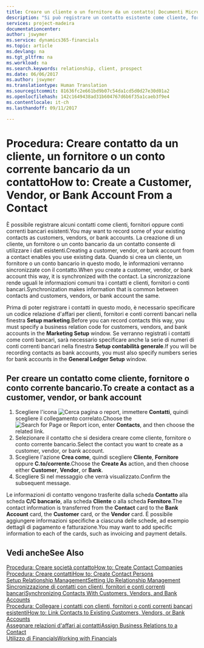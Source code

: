 ```yaml
---
title: Creare un cliente o un fornitore da un contatto| Documenti Microsoft
description: "Si può registrare un contatto esistente come cliente, fornitore o conto corrente bancario utilizzando i dati esistenti e specificando la relazione d'affari."
services: project-madeira
documentationcenter: 
author: jswymer
ms.service: dynamics365-financials
ms.topic: article
ms.devlang: na
ms.tgt_pltfrm: na
ms.workload: na
ms.search.keywords: relationship, client, prospect
ms.date: 06/06/2017
ms.author: jswymer
ms.translationtype: Human Translation
ms.sourcegitcommit: 81636fc2e661bd9b07c54da1cd5d0d27e30d01a2
ms.openlocfilehash: 142c1649438ad31b604767d6b6f35a1caeb3f9e4
ms.contentlocale: it-ch
ms.lasthandoff: 09/11/2017

---
```

# <a name="how-to-create-a-customer-vendor-or-bank-account-from-a-contact"></a><span data-ttu-id="95f19-103">Procedura: Creare contatto da un cliente, un fornitore o un conto corrente bancario da un contatto</span><span class="sxs-lookup"><span data-stu-id="95f19-103">How to: Create a Customer, Vendor, or Bank Account From a Contact</span></span>
<span data-ttu-id="95f19-104">È possibile registrare alcuni contatti come clienti, fornitori oppure conti correnti bancari esistenti.</span><span class="sxs-lookup"><span data-stu-id="95f19-104">You may want to record some of your existing contacts as customers, vendors, or bank accounts.</span></span> <span data-ttu-id="95f19-105">La creazione di un cliente, un fornitore o un conto bancario da un contatto consente di utilizzare i dati esistenti.</span><span class="sxs-lookup"><span data-stu-id="95f19-105">Creating a customer, vendor, or bank account from a contact enables you use existing data.</span></span> <span data-ttu-id="95f19-106">Quando si crea un cliente, un fornitore o un conto bancario in questo modo, le informazioni verranno sincronizzate con il contatto.</span><span class="sxs-lookup"><span data-stu-id="95f19-106">When you create a customer, vendor, or bank account this way, it is synchronized with the contact.</span></span> <span data-ttu-id="95f19-107">La sincronizzazione rende uguali le informazioni comuni tra i contatti e clienti, fornitori o conti bancari.</span><span class="sxs-lookup"><span data-stu-id="95f19-107">Synchronization makes information that is common between contacts and customers, vendors, or bank account the same.</span></span>

<span data-ttu-id="95f19-108">Prima di poter registrare i contatti in questo modo, è necessario specificare un codice relazione d'affari per clienti, fornitori e conti correnti bancari nella finestra **Setup marketing**.</span><span class="sxs-lookup"><span data-stu-id="95f19-108">Before you can record contacts this way, you must specify a business relation code for customers, vendors, and bank accounts in the **Marketing Setup** window.</span></span> <span data-ttu-id="95f19-109">Se verranno registrati i contatti come conti bancari, sarà necessario specificare anche la serie di numeri di conti correnti bancari nella finestra **Setup contabilità generale**.</span><span class="sxs-lookup"><span data-stu-id="95f19-109">If you will be recording contacts as bank accounts, you must also specify numbers series for bank accounts in the **General Ledger Setup** window.</span></span>

## <a name="to-create-a-contact-as-a-customer-vendor-or-bank-account"></a><span data-ttu-id="95f19-110">Per creare un contatto come cliente, fornitore o conto corrente bancario.</span><span class="sxs-lookup"><span data-stu-id="95f19-110">To create a contact as a customer, vendor, or bank account</span></span>
1. <span data-ttu-id="95f19-111">Scegliere l'icona ![Cerca pagina o report](media/ui-search/search_small.png "icona Cerca pagina o report"), immettere **Contatti**, quindi scegliere il collegamento correlato.</span><span class="sxs-lookup"><span data-stu-id="95f19-111">Choose the ![Search for Page or Report](media/ui-search/search_small.png "Search for Page or Report icon") icon, enter **Contacts**, and then choose the related link.</span></span>
2. <span data-ttu-id="95f19-112">Selezionare il contatto che si desidera creare come cliente, fornitore o conto corrente bancario.</span><span class="sxs-lookup"><span data-stu-id="95f19-112">Select the contact you want to create as a customer, vendor, or bank account.</span></span>
3. <span data-ttu-id="95f19-113">Scegliere l'azione **Crea come**, quindi scegliere **Cliente**, **Fornitore** oppure **C.to/corrente**.</span><span class="sxs-lookup"><span data-stu-id="95f19-113">Choose the **Create As** action, and then choose either **Customer**, **Vendor**, or **Bank**.</span></span>
4. <span data-ttu-id="95f19-114">Scegliere Sì nel messaggio che verrà visualizzato.</span><span class="sxs-lookup"><span data-stu-id="95f19-114">Confirm the subsequent message.</span></span>

<span data-ttu-id="95f19-115">Le informazioni di contatto vengono trasferite dalla scheda **Contatto** alla scheda **C/C bancario**, alla scheda **Cliente** o alla scheda **Fornitore**.</span><span class="sxs-lookup"><span data-stu-id="95f19-115">The contact information is transferred from the **Contact** card to the **Bank Account** card, the **Customer** card, or the **Vendor** card.</span></span> <span data-ttu-id="95f19-116">È possibile aggiungere informazioni specifiche a ciascuna delle schede, ad esempio dettagli di pagamento e fatturazione.</span><span class="sxs-lookup"><span data-stu-id="95f19-116">You may want to add specific information to each of the cards, such as invoicing and payment details.</span></span>

## <a name="see-also"></a><span data-ttu-id="95f19-117">Vedi anche</span><span class="sxs-lookup"><span data-stu-id="95f19-117">See Also</span></span>
[<span data-ttu-id="95f19-118">Procedura: Creare società contatto</span><span class="sxs-lookup"><span data-stu-id="95f19-118">How to: Create Contact Companies</span></span>](marketing-create-contact-companies.md)  
[<span data-ttu-id="95f19-119">Procedura: Creare contatti</span><span class="sxs-lookup"><span data-stu-id="95f19-119">How to: Create Contact Persons</span></span>](marketing-create-contact-persons.md)  
[<span data-ttu-id="95f19-120">Setup Relationship Management</span><span class="sxs-lookup"><span data-stu-id="95f19-120">Setting Up Relationship Management</span></span>](marketing-setup-marketing.md)  
[<span data-ttu-id="95f19-121">Sincronizzazione di contatti con clienti, fornitori e conti correnti bancari</span><span class="sxs-lookup"><span data-stu-id="95f19-121">Synchronizing Contacts With Customers, Vendors, and Bank Accounts</span></span>](marketing-synchronize-contacts-customers-vendors-bank-accounts.md)  
[<span data-ttu-id="95f19-122">Procedura: Collegare i contatti con clienti, fornitori o conti correnti bancari esistenti</span><span class="sxs-lookup"><span data-stu-id="95f19-122">How to: Link Contacts to Existing Customers, Vendors, or Bank Accounts</span></span>](marketing-how-link-contact.md)  
[<span data-ttu-id="95f19-123">Assegnare relazioni d'affari ai contatti</span><span class="sxs-lookup"><span data-stu-id="95f19-123">Assign Business Relations to a Contact</span></span>](marketing-business-relations.md#AssignBusRelContact)  
[<span data-ttu-id="95f19-124">Utilizzo di Financials</span><span class="sxs-lookup"><span data-stu-id="95f19-124">Working with Financials</span></span>](ui-work-product.md)

